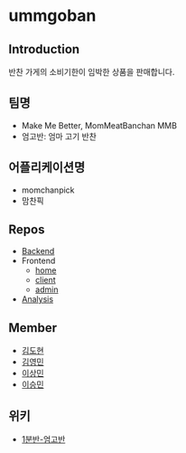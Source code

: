 # ummgoban

## Introduction

반찬 가게의 소비기한이 임박한 상품을 판매합니다.

## 팀명
- Make Me Better, MomMeatBanchan MMB
- 엄고반: 엄마 고기 반찬

## 어플리케이션명
- momchanpick 
- 맘찬픽 

## Repos
- [Backend](https://github.com/UOS-Capstone/Market-API-Backend)
- Frontend
  - [home](https://github.com/ummgoban/ummgoban)
  - [client](https://github.com/UOS-Capstone/client-app)
  - [admin](https://github.com/UOS-Capstone/admin-client-app)
- [Analysis](https://github.com/UOS-Capstone/analysis-market)

## Member
- [김도현](https://github.com/l-lyun)
- [김영민](https://github.com/99mini)
- [이상민](https://github.com/lsm-del)
- [이승민](https://github.com/itslitulinchpin2)

## 위키

- [1분반-엄고반](https://capstone.uos.ac.kr/cdc/index.php/1%EB%B6%84%EB%B0%98-%EC%97%84%EA%B3%A0%EB%B0%98)
